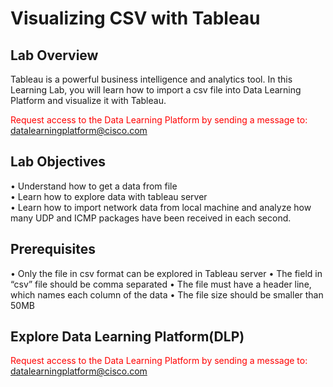 # Visualizing CSV with Tableau

## Lab Overview

Tableau is a powerful business intelligence and analytics tool. In this Learning Lab, you will learn how to import a csv file into Data Learning Platform and visualize it with Tableau.

<font color='red'>Request access to the Data Learning Platform by sending a message to:</font> [datalearningplatform@cisco.com](mailto:datalearningplatform@cisco.com)

## Lab Objectives 
•	Understand how to get a data from file<br>
•	Learn how to explore data with tableau server<br>
•	Learn how to import network data from local machine and analyze how many UDP and ICMP packages have been received in each second.<br>

## Prerequisites

•	Only the file in csv format can be explored in Tableau server
•	The field in “csv” file should be comma separated
•	The file must have a header line, which names each column of the data
•	The file size should be smaller than 50MB


## Explore Data Learning Platform(DLP)

  <font color='red'>Request access to the Data Learning Platform by sending a message to:</font> [datalearningplatform@cisco.com](mailto:datalearningplatform@cisco.com)
